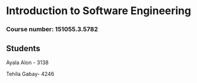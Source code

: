 # Introduction to Software Engineering
### Course number: 151055.3.5782

## Students
Ayala Alon - 3138

Tehila Gabay- 4246


